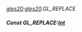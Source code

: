 _[gles20](../../modules/gles20/gles20-module.md):[gles20](../../modules/gles20/gles20-module.md).GL\_REPLACE_
##### Const GL\_REPLACE:[Int](../../modules/wonkey/wonkey-types-int.md)
